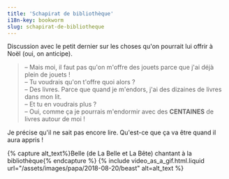 ```yaml
---
title: 'Schapirat de bibliothèque'
i18n-key: bookworm
slug: schapirat-de-bibliotheque
---
```


Discussion avec le petit dernier sur les choses qu'on pourrait lui offrir à Noël (oui, on anticipe).

<!-- more -->

> – Mais moi, il faut pas qu'on m'offre des jouets parce que j'ai déjà plein de jouets !  
> – Tu voudrais qu'on t'offre quoi alors ?  
> – Des livres. Parce que quand je m'endors, j'ai des dizaines de livres dans mon lit.  
> – Et tu en voudrais plus ?  
> – Oui, comme ça je pourrais m'endormir avec des **CENTAINES** de livres autour de moi !

Je précise qu'il ne sait pas encore lire. Qu'est-ce que ça va être quand il aura appris !



{% capture alt_text%}Belle (de La Belle et La Bête) chantant à la bibliothèque{% endcapture %}
{% include video_as_a_gif.html.liquid
url="/assets/images/papa/2018-08-20/beast"
alt=alt_text
%}